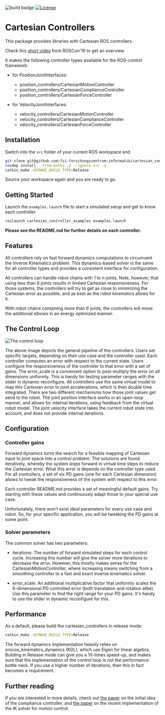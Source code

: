 ![build badge](https://github.com/fzi-forschungszentrum-informatik/cartesian_controllers/actions/workflows/industrial_ci_action.yml/badge.svg)
[![License](https://img.shields.io/badge/License-BSD_3--Clause-blue.svg)](https://opensource.org/licenses/BSD-3-Clause)

# Cartesian Controllers
This package provides libraries with Cartesian ROS controllers.

Check this [short video][roscon19] from ROSCon'19 to get an overview.

It makes the following controller types available for the ROS-control framework:
* for PositionJointInterfaces:
    - position_controllers/CartesianMotionController
    - position_controllers/CartesianComplianceController
    - position_controllers/CartesianForceController

* for VelocityJointInterfaces:
    - velocity_controllers/CartesianMotionController
    - velocity_controllers/CartesianComplianceController
    - velocity_controllers/CartesianForceController

## Installation
Switch into the `src` folder of your current ROS workspace and
```bash
git clone git@github.com:fzi-forschungszentrum-informatik/cartesian_controllers.git
rosdep install --from-paths ./ --ignore-src -y
catkin_make -DCMAKE_BUILD_TYPE=Release
```
Source your workspace again and you are ready to go.

## Getting Started
Launch the `examples.launch` file to start a simulated setup and get to know each controller
```bash
roslaunch cartesian_controller_examples examples.launch
```

**Please see the README.md for further details on each controller.**

## Features
All controllers rely on fast forward dynamics computations to circumvent the Inverse Kinematics problem.
This dynamics-based solver is the same for all controller types and provides a consistent interface for configuration.

All controllers can handle robot chains with *1* to *n* joints.
Note, however, that using less than *6* joints results in limited Cartesian responsiveness.
For those systems, the controllers will try to get as close to minimizing the
Cartesian error as possible, and as best as the robot kinematics allows for it.

With robot chains containing more than *6* joints, the controllers will move
the additional elbows in an energy optimized manner.

## The Control Loop
![The control loop][control_loop]

The above image depicts the general pipeline of the controllers.
Users set specific targets, depending on their use case and the controller used.
Each controller computes an error with respect to the current state.
Users configure the responsiveness of the controller to that error with a set of gains.
The error_scale is a convenient option to post-multiply the error on all dimensions uniformly.
This is handy for testing parameter ranges with the slider in dynamic reconfigure.
All controllers use the same virtual model to map this Cartesian error to joint accelerations, which is then double time integrated.
There are two different mechanisms how those joint values get send to the robot.
The joint position interface works in an open-loop manner, and allows for internal iterations, using feedback from the virtual robot model.
The joint velocity interface takes the current robot state into account, and does not provide internal iterations.

[control_loop]: etc/Control_Loop.png "The common control loop"

## Configuration
### Controller gains
Forward dynamics turns the search for a feasible mapping of Cartesian input to joint space into a control problem.
The solutions are found iteratively, whereby the system *leaps* forward in virtual time steps to reduce the Cartesian error.
What this error is depends on the controller type used.
For all controllers, a set of six PD gains (one for each Cartesian dimension)
allows to tweak the responsiveness of the system with respect to this error.

Each controller README.md provides a set of meaningful default gains.
Try starting with these values and continuously adapt those to your special use case.

Unfortunately, there won't exist ideal parameters for every use case and robot.
So, for your specific application, you will be tweaking the PD gains at some point.

### Solver parameters
The common solver has two parameters:
* iterations: The number of forward simulated steps for each control cycle.
  Increasing this number will give the solver more iterations to decrease the
  error. However, this mostly makes sense for the CartesianMotionController,
  where increasing means switching from a smoothing controller to a fast and
  exact inverse kinematics solver.

* error_scale: An additional multiplicative factor that uniformly scales the
  6-dimensional PD controlled error (both translation and rotation alike).
  Use this parameter to find the right range
  for your PD gains. It's handy to use the slider in dynamic reconfigure for this.

## Performance
As a default, please build the cartesian_controllers in release mode:

```bash
catkin_make -DCMAKE_BUILD_TYPE=Release
```
The forward dynamics implementation heavily relies on
orocos_kinematics_dynamics (KDL), which use Eigen for linear algebra.
Building in Release mode can give you a 10-times speed-up, and makes sure that
the implementation of the control loop is not the performance bottle neck.
If you use a higher number of iterations,
then this in fact becomes a requirement.

## Further reading
If you are interested in more details, check out [the paper][paper1] on the initial idea of the compliance controller,
and [the paper][paper2] on the recent implementation of the IK solver for motion control.

[paper1]: https://ieeexplore.ieee.org/document/8206325 "Forward Dynamics Compliance Control (FDCC)"
[paper2]: https://arxiv.org/pdf/1908.06252.pdf "Inverse Kinematics with Forward Dynamics for Sampled Motion Tracking"
[roscon19]: https://vimeo.com/378682968
